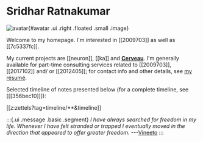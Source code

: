 # Sridhar Ratnakumar

![avatar](static/favicon.jpeg){#avatar .ui .right .floated .small .image}

Welcome to my homepage. I'm interested in [[2009703]] as well as [[7c5337fc]]. 

My current projects are [[neuron]], [[ka]] and [**Cerveau**](https://www.cerveau.app/). I'm generally available for part-time consulting services related to [[2009703]], [[2017102]] and/ or [[2012405]]; for contact info and other details, see [my résumé](./static/resume.pdf).

Selected timeline of notes presented below (for a complete timeline, see [[[356bec10]]]):

[[z:zettels?tag=timeline/**&timeline]]

:::{.ui .message .basic .segment}
*I have always searched for freedom in my life. Whenever I have felt stranded or trapped I eventually moved in the direction that appeared to offer greater freedom.* ---[Vineeto](http://actualfreedom.com.au/actualism/vineeto/vineeto.htm)
:::
